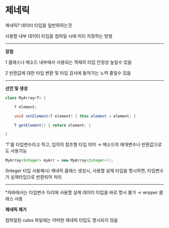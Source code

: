# 제네릭

제네릭? 데이터 타입을 일반화하는것

사용할 내부 데이터 타입을 컴파일 시에 미리 지정하는 방벙

---

**장점**

1 클래스나 메소드 내부에서 사용되는 객체의 타입 안정성 높일수 있음

2 반환값에 대한 타입 변환 및 타입 검사에 들어가는 노력 줄일수 있음

---

**선언 및 생성**

```java
class MyArray<T> {

    T element;

    void setElement(T element) { this.element = element; }

    T getElement() { return element; }

}
```

‘T’를 타입변수라고 하고, 임의의 참조형 타입 의미 → 메소드의 매개변수나 반환값으로도 사용가능

```java
MyArray<Integer> myArr = new MyArray<Integer>();
```

(Integer 타입 사용예시) 제네릭 클래스 생성시, 사용할 실제 타입을 명시하면, 타입변수가 실제타입으로 반환되어 처리

---

\*자바에서는 타입변수 자리에 사용할 실제 데이터 타입을 바로 명시 불가 → wrpper 클래스 사용

**제네릭 제거**

컴파일된 calss 파일에는 어떠한 제네릭 타입도 명시되지 않음
